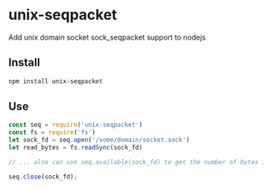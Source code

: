# unix-seqpacket
Add unix domain socket sock_seqpacket support to nodejs

## Install
```bash
npm install unix-seqpacket
```

## Use
```js
const seq = require('unix-seqpacket')
const fs = require('fs')
let sock_fd = seq.open('/some/domain/socket.sock')
let read_bytes = fs.readSync(sock_fd)

// ... also can use seq.available(sock_fd) to get the number of bytes immediately available for reading

seq.close(sock_fd);
```
